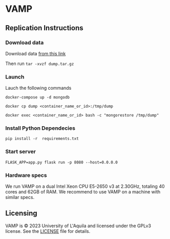 # VAMP
## Replication Instructions
### Download data
Download data [from this link](https://univaq-my.sharepoint.com/:u:/g/personal/luca_traini_univaq_it/EbIRQ-UgEpZMm_LniOU7ChgBBs6lNwpu2LGRGKufXyFwdw?e=NzyfUu)

Then run 
``tar -xvzf dump.tar.gz``

### Launch
Lauch the following commands

``docker-compose up -d mongodb``

``docker cp dump <container_name_or_id>:/tmp/dump``

``docker exec <container_name_or_id> bash -c "mongorestore /tmp/dump"``

### Install Python Dependecies
``pip install -r  requirements.txt``

### Start server

``FLASK_APP=app.py flask run -p 8080 --host=0.0.0.0``


### Hardware specs
We run VAMP on a dual Intel Xeon CPU E5-2650 v3 at 2.30GHz, totaling 40 cores and 62GB of RAM. We recommend to use VAMP on a machine with similar specs.

## Licensing
VAMP is &copy; 2023 University of L'Aquila and licensed under the GPLv3 license. See the [LICENSE](./LICENSE) file for details.
